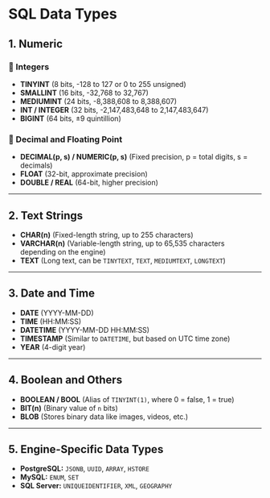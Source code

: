# SQL Data Types

## 1. Numeric  
### 🔹 Integers  
- **TINYINT** (8 bits, -128 to 127 or 0 to 255 unsigned)  
- **SMALLINT** (16 bits, -32,768 to 32,767)  
- **MEDIUMINT** (24 bits, -8,388,608 to 8,388,607)  
- **INT / INTEGER** (32 bits, -2,147,483,648 to 2,147,483,647)  
- **BIGINT** (64 bits, ±9 quintillion)  

### 🔹 Decimal and Floating Point  
- **DECIMAL(p, s) / NUMERIC(p, s)** (Fixed precision, p = total digits, s = decimals)  
- **FLOAT** (32-bit, approximate precision)  
- **DOUBLE / REAL** (64-bit, higher precision)  

---

## 2. Text Strings  
- **CHAR(n)** (Fixed-length string, up to 255 characters)  
- **VARCHAR(n)** (Variable-length string, up to 65,535 characters depending on the engine)  
- **TEXT** (Long text, can be `TINYTEXT`, `TEXT`, `MEDIUMTEXT`, `LONGTEXT`)  

---

## 3. Date and Time  
- **DATE** (YYYY-MM-DD)  
- **TIME** (HH:MM:SS)  
- **DATETIME** (YYYY-MM-DD HH:MM:SS)  
- **TIMESTAMP** (Similar to `DATETIME`, but based on UTC time zone)  
- **YEAR** (4-digit year)  

---

## 4. Boolean and Others  
- **BOOLEAN / BOOL** (Alias of `TINYINT(1)`, where 0 = false, 1 = true)  
- **BIT(n)** (Binary value of `n` bits)  
- **BLOB** (Stores binary data like images, videos, etc.)  

---

## 5. Engine-Specific Data Types  
- **PostgreSQL:** `JSONB`, `UUID`, `ARRAY`, `HSTORE`  
- **MySQL:** `ENUM`, `SET`  
- **SQL Server:** `UNIQUEIDENTIFIER`, `XML`, `GEOGRAPHY`  
